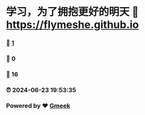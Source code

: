 # 学习，为了拥抱更好的明天 :link: https://flymeshe.github.io 
### :page_facing_up: [1](https://flymeshe.github.io/tag.html) 
### :speech_balloon: 0 
### :hibiscus: 16 
### :alarm_clock: 2024-06-23 19:53:35 
### Powered by :heart: [Gmeek](https://github.com/Meekdai/Gmeek)
